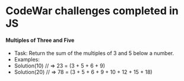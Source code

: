 # CodeWar challenges completed in JS

#### Multiples of Three and Five 

- Task: Return the sum of the multiples of 3 and 5 below a number.    
- Examples:   
- Solution(10) // => 23 = (3 + 5 + 6 + 9)   
- Solution(20) // => 78 = (3 + 5 + 6 + 9 + 10 + 12 + 15 + 18)
